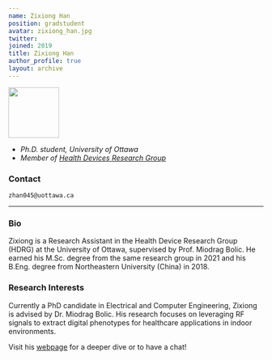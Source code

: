 ```yaml
---
name: Zixiong Han
position: gradstudent
avatar: zixiong_han.jpg
twitter:
joined: 2019
title: Zixiong Han
author_profile: true
layout: archive
---
```


<img width="100" src="{{site.baseurl}}/images/people/{{page.avatar}}" data-action="zoom">

- _Ph.D. student, University of Ottawa_<br>
- _Member of [Health Devices Research Group](https://carg-uottawa.github.io/health-devices/)_


### Contact

<i class="fa fa-envelope-o"></i>  `zhan045@uottawa.ca`<br>

<hr>

### Bio

Zixiong is a Research Assistant in the Health Device Research Group (HDRG) at the University of Ottawa, supervised by Prof. Miodrag Bolic. He earned his M.Sc. degree from the same research group in 2021 and his B.Eng. degree from Northeastern University (China) in 2018.

### Research Interests

Currently a PhD candidate in Electrical and Computer Engineering, Zixiong is advised by Dr. Miodrag Bolic. His research focuses on leveraging RF signals to extract digital phenotypes for healthcare applications in indoor environments.

Visit his [webpage](https://owenhan10.github.io/) for a deeper dive or to have a chat!
